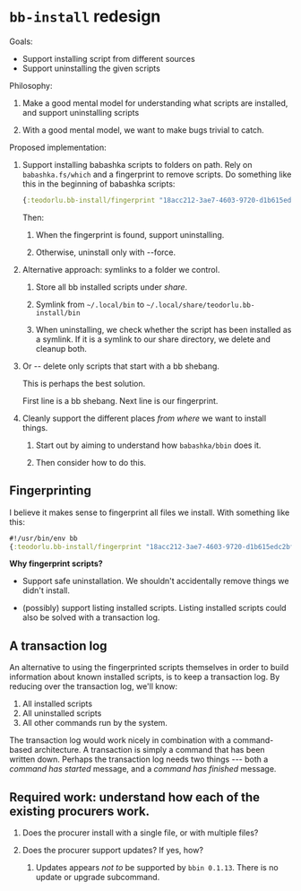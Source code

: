 # `bb-install` redesign

Goals:

- Support installing script from different sources
- Support uninstalling the given scripts

Philosophy:

1. Make a good mental model for understanding what scripts are installed, and support uninstalling scripts

2. With a good mental model, we want to make bugs trivial to catch.

Proposed implementation:

1. Support installing babashka scripts to folders on path.
   Rely on `babashka.fs/which` and a fingerprint to remove scripts.
   Do something like this in the beginning of babashka scripts:

   ```clojure
   {:teodorlu.bb-install/fingerprint "18acc212-3ae7-4603-9720-d1b615edc2bf"}
   ```

   Then:

   1. When the fingerprint is found, support uninstalling.

   2. Otherwise, uninstall only with --force.

2. Alternative approach: symlinks to a folder we control.

    1. Store all bb installed scripts under _share_.

    2. Symlink from `~/.local/bin` to `~/.local/share/teodorlu.bb-install/bin`

    3. When uninstalling, we check whether the script has been installed as a symlink.
       If it is a symlink to our share directory, we delete and cleanup both.

3. Or -- delete only scripts that start with a bb shebang.

    This is perhaps the best solution.

    First line is a bb shebang.
    Next line is our fingerprint.

4. Cleanly support the different places _from where_ we want to install things.

    1. Start out by aiming to understand how `babashka/bbin` does it.

    2. Then consider how to do this.

## Fingerprinting

I believe it makes sense to fingerprint all files we install.
With something like this:

```clojure
#!/usr/bin/env bb
{:teodorlu.bb-install/fingerprint "18acc212-3ae7-4603-9720-d1b615edc2bf"}
```

**Why fingerprint scripts?**

- Support safe uninstallation.
  We shouldn't accidentally remove things we didn't install.

- (possibly) support listing installed scripts.
  Listing installed scripts could also be solved with a transaction log.

## A transaction log

An alternative to using the fingerprinted scripts themselves in order to build information about known installed scripts, is to keep a transaction log.
By reducing over the transaction log, we'll know:

1. All installed scripts
2. All uninstalled scripts
3. All other commands run by the system.

The transaction log would work nicely in combination with a command-based architecture.
A transaction is simply a command that has been written down.
Perhaps the transaction log needs two things --- both a _command has started_ message, and a _command has finished_ message.

## Required work: understand how each of the existing procurers work.

1. Does the procurer install with a single file, or with multiple files?

2. Does the procurer support updates?
   If yes, how?

   1. Updates appears _not to_ be supported by `bbin 0.1.13`.
      There is no update or upgrade subcommand.
